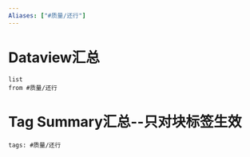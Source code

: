 ```yaml
---
Aliases: ["#质量/还行"]
---
```

# Dataview汇总

```dataview
list
from #质量/还行
```

# Tag Summary汇总--只对块标签生效

```add-summary
tags: #质量/还行
```


